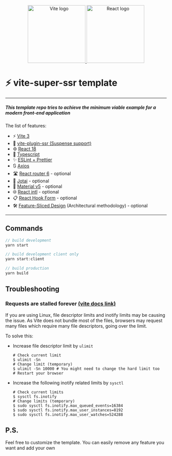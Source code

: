 <p align="center">
  <a href="https://vitejs.dev" target="_blank" rel="noopener noreferrer">
    <img width="180" src="https://vitejs.dev/logo.svg" alt="Vite logo">
  </a>
  <a href="https://reactjs.org" target="_blank" rel="noopener noreferrer">
    <img width="180" src="https://upload.wikimedia.org/wikipedia/commons/a/a7/React-icon.svg" alt="React logo">
  </a>
</p>

# ⚡ vite-super-ssr template

---

##### This template repo tries to achieve the minimum viable example for a modern front-end application

The list of features:

- ⚡️ [Vite 3](https://vitejs.dev/)
- 🤖 [vite-plugin-ssr (Suspense support)](https://vite-plugin-ssr.com/)
- ⚙️ [React 18](https://reactjs.org/)
- 🧹 [Typescript](https://www.typescriptlang.org/)
- ✨ [ESLint + Prettier](https://eslint.org/)
- 🔃 [Axios](https://formatjs.io/docs/getting-started/installation/)
- 🛣 [React router 6](https://reactrouter.com/en/v6.3.0/getting-started/overview) - optional
- 👻 [Jotai](https://jotai.org/) - optional
- 💎 [Material v5](https://formatjs.io/docs/getting-started/installation/) - optional
- 🌐 [React intl](https://formatjs.io/docs/getting-started/installation/) - optional
- 📋 [React Hook Form](https://react-hook-form.com/) - optional
- 🛠 [Feature-Sliced Design](https://feature-sliced.design/) (Architectural methodology) - optional

---

## Commands

```js
// build development
yarn start

// build development client only
yarn start:client

// build production
yarn build
```

## Troubleshooting

### Requests are stalled forever [(vite docs link)](https://vitejs.dev/guide/troubleshooting.html#dev-server)

If you are using Linux, file descriptor limits and inotify limits may be causing the issue. As Vite does not bundle most of the files, browsers may request many files which require many file descriptors, going over the limit.

To solve this:

- Increase file descriptor limit by `ulimit`

  ```shell
  # Check current limit
  $ ulimit -Sn
  # Change limit (temporary)
  $ ulimit -Sn 10000 # You might need to change the hard limit too
  # Restart your browser
  ```

- Increase the following inotify related limits by `sysctl`

  ```shell
  # Check current limits
  $ sysctl fs.inotify
  # Change limits (temporary)
  $ sudo sysctl fs.inotify.max_queued_events=16384
  $ sudo sysctl fs.inotify.max_user_instances=8192
  $ sudo sysctl fs.inotify.max_user_watches=524288
  ```

## P.S.

Feel free to customize the template. You can easily remove any feature you want and add your own
